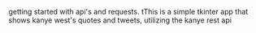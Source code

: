 getting started with api's and requests.
tThis is a simple tkinter app that shows kanye west's quotes and tweets,
utilizing the kanye rest api 
